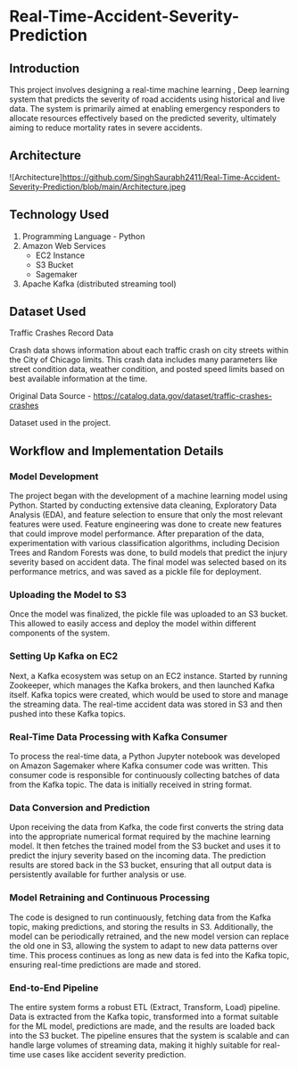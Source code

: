 # Real-Time-Accident-Severity-Prediction
## Introduction
This project involves designing a real-time machine learning , Deep learning system that predicts the severity of road accidents using historical and live data. The system is primarily aimed at enabling emergency responders to allocate resources effectively based on the predicted severity, ultimately aiming to reduce mortality rates in severe accidents.

## Architecture
![Architecture]https://github.com/SinghSaurabh2411/Real-Time-Accident-Severity-Prediction/blob/main/Architecture.jpeg

## Technology Used
1. Programming Language - Python
2. Amazon Web Services
   - EC2 Instance
   - S3 Bucket
   - Sagemaker
3. Apache Kafka (distributed streaming tool)

## Dataset Used
Traffic Crashes Record Data

Crash data shows information about each traffic crash on city streets within the City of Chicago limits.
This crash data includes many parameters like  street condition data, weather condition, and posted speed limits based on best available information at the time.

Original Data Source - https://catalog.data.gov/dataset/traffic-crashes-crashes

Dataset used in the project.

## Workflow and Implementation Details

### Model Development
The project began with the development of a machine learning model using Python. Started by conducting extensive data cleaning, Exploratory Data Analysis (EDA), and feature selection to ensure that only the most relevant features were used.
Feature engineering was done to create new features that could improve model performance.
After preparation of the data, experimentation with various classification algorithms, including Decision Trees and Random Forests was done, to build models that predict the injury severity based on accident data.
The final model was selected based on its performance metrics, and was saved as a pickle file for deployment.

### Uploading the Model to S3

Once the model was finalized, the pickle file was uploaded to an S3 bucket. This allowed to easily access and deploy the model within different components of the system.

### Setting Up Kafka on EC2

Next, a Kafka ecosystem was setup on an EC2 instance. Started by running Zookeeper, which manages the Kafka brokers, and then launched Kafka itself.
Kafka topics were created, which would be used to store and manage the streaming data. The real-time accident data was stored in S3 and then pushed into these Kafka topics.

### Real-Time Data Processing with Kafka Consumer

To process the real-time data, a Python Jupyter notebook was developed on Amazon Sagemaker where Kafka consumer code was written.
This consumer code is responsible for continuously collecting batches of data from the Kafka topic. The data is initially received in string format.

### Data Conversion and Prediction

Upon receiving the data from Kafka, the code first converts the string data into the appropriate numerical format required by the machine learning model.
It then fetches the trained model from the S3 bucket and uses it to predict the injury severity based on the incoming data.
The prediction results are stored back in the S3 bucket, ensuring that all output data is persistently available for further analysis or use.

### Model Retraining and Continuous Processing

The code is designed to run continuously, fetching data from the Kafka topic, making predictions, and storing the results in S3.
Additionally, the model can be periodically retrained, and the new model version can replace the old one in S3, allowing the system to adapt to new data patterns over time.
This process continues as long as new data is fed into the Kafka topic, ensuring real-time predictions are made and stored.

### End-to-End Pipeline

The entire system forms a robust ETL (Extract, Transform, Load) pipeline. Data is extracted from the Kafka topic, transformed into a format suitable for the ML model, predictions are made, and the results are loaded back into the S3 bucket.
The pipeline ensures that the system is scalable and can handle large volumes of streaming data, making it highly suitable for real-time use cases like accident severity prediction.
